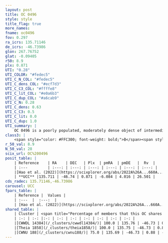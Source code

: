 ```yaml
---
layout: post
title: OC 0496
style: style
title_flag: true
more_names: 
fname: oc0496
fov: 0.297
ra_icrs: 135.71146
de_icrs: -46.73986
glon: 267.76752
glat: -0.09405
r50: 8.9
plx: 0.871
UTI: "0.28"
UTI_COLOR: "#fedec5"
UTI_C_N_COL: "#fedec5"
UTI_C_dens_COL: "#ecf7d3"
UTI_C_C3_COL: "#ffffe8"
UTI_C_lit_COL: "#e0a6b3"
UTI_C_dup_COL: "#a6cab9"
UTI_C_N: 0.28
UTI_C_dens: 0.63
UTI_C_C3: 0.5
UTI_C_lit: 0.0
UTI_C_dup: 1.0
UTI_summary: |
    OC 0496 is a poorly populated, moderately dense object of intermediate C3 quality. It was recently reported in the literature. This object shares a large percentage of members with 3 later reported entries.
class3: |
    <span style="color: #FFC300; font-weight: bold;">B</span><span style="color: #FFC300; font-weight: bold;">B</span>
r_50_val: 8.9
N_50_val: 28
scix_url: OC%200496
posit_table: |
    | Reference    | RA    | DEC   | Plx  | pmRA  | pmDE   |  Rv  |
    | :---         | :---: | :---: | :---: | :---: | :---: | :---: |
    |[Hao et al. (2022)](https://scixplorer.org/abs/2022A%26A...660A...4H) | 135.672 | -46.748 | 0.863 | -6.059 | 4.088 | -- |
    | **UCC** |135.711 | -46.74 | 0.871 | -6.084 | 4.016 | 26.501 | 
cds_radec: 135.71146,-46.73986
carousel: UCC
fpars_table: |
    | Reference |  Values |
    | :---  |  :---:  |
    | [Hao et al. (2022)](https://scixplorer.org/abs/2022A%26A...660A...4H) | `AG=1.42, age=7.4, Z=0.022` |
shared_table: |
    | Cluster | <span title="Percentage of members that this OC shares with the ones listed">%</span>   | RA   | DEC   | Plx   | pmRA  | pmDE  | Rv | UTI |
    | :-: | :-: |:-: | :-: | :-: | :-: | :-: | :-: | :-: |
    |[CWWDL 14384](/_clusters/cwwdl14384/)| 100.0 | 135.76 | -46.73 | 0.87 | -6.11 | 4.01 | 12.22 |0.26 |
    |[Theia 1858](/_clusters/theia1858/)| 100.0 | 135.75 | -46.73 | 0.87 | -6.09 | 3.99 | 8.7 |0.21 |
    |[CWNU 188](/_clusters/cwnu188/)| 75.0 | 135.69 | -46.73 | 0.88 | -6.11 | 4.01 | 26.5 |0.06 |
---
```

